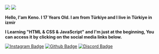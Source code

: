 ![](https://raw.githubusercontent.com/Sawshu/README.md/main/maxwell-cat.gif) ![](https://komarev.com/ghpvc/?username=sawshu) 



**Hello, I'am Keno. I 17 Years Old. I am from Türkiye and I live in Türkiye in izmir**

**I Learning "HTML & CSS & JavaScript" and I'm just at the beginning, You can access it by clicking on the social media links below.**



[![Instagram Badge](https://img.shields.io/badge/-Instagram-23272a?style=flat-quare&labelColor=23272a&logo=instagram&logoColor=white&link=link)](https://www.instagram.com/onlinepeoples/) 
[![Github Badge](https://img.shields.io/badge/-Github-23272a?style=flat-quare&labelColor=23272a&logo=github&logoColor=white&link=link)](https://github.com/ByKeno) 
[![Discord Badge](https://img.shields.io/badge/-Keno%20Discord-23272a?style=flat-quare&labelColor=23272a&logo=discord&logoColor=white&link=link)](https://discord.com/users/1106168307117215816)

